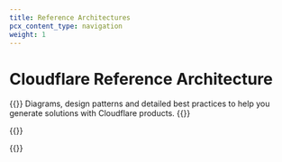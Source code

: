 ```yaml
---
title: Reference Architectures
pcx_content_type: navigation
weight: 1
---
```

 
# Cloudflare Reference Architecture

{{<description>}}
Diagrams, design patterns and detailed best practices to help you generate solutions with Cloudflare products.
{{</description>}}
 
{{<render file="_description-of-ref-architectures.md" productFolder="reference-architecture">}}
<br/>

{{<directory-listing>}}
 